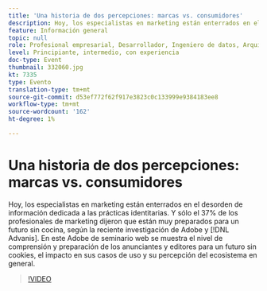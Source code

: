 ```yaml
---
title: 'Una historia de dos percepciones: marcas vs. consumidores'
description: Hoy, los especialistas en marketing están enterrados en el desorden de información dedicada a las prácticas identitarias. Y sólo el 37% de los profesionales de marketing dijeron que están muy preparados para un futuro sin cocina, según una reciente investigación de Adobe y Advanis. En este Adobe de seminario web se muestra el nivel de comprensión y preparación de los anunciantes y editores para un futuro sin cookies, el impacto en sus casos de uso y su percepción del ecosistema en general.
feature: Información general
topic: null
role: Profesional empresarial, Desarrollador, Ingeniero de datos, Arquitecto, Arquitecto de datos, Administrador, Líder
level: Principiante, intermedio, con experiencia
doc-type: Event
thumbnail: 332060.jpg
kt: 7335
type: Evento
translation-type: tm+mt
source-git-commit: d53ef772f62f917e3823c0c133999e9384183ee8
workflow-type: tm+mt
source-wordcount: '162'
ht-degree: 1%

---
```



# Una historia de dos percepciones: marcas vs. consumidores

Hoy, los especialistas en marketing están enterrados en el desorden de información dedicada a las prácticas identitarias. Y sólo el 37% de los profesionales de marketing dijeron que están muy preparados para un futuro sin cocina, según la reciente investigación de Adobe y [!DNL Advanis]. En este Adobe de seminario web se muestra el nivel de comprensión y preparación de los anunciantes y editores para un futuro sin cookies, el impacto en sus casos de uso y su percepción del ecosistema en general.

>[!VIDEO](https://video.tv.adobe.com/v/332060/?quality=12&learn=on)
